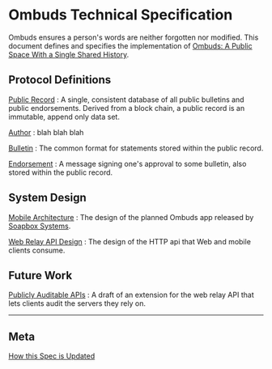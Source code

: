 <!-- title: Ombuds Spec -->

# Ombuds Technical Specification
Ombuds ensures a person's words are neither forgotten nor modified.
This document defines and specifies the implementation of [Ombuds: A Public Space With a Single Shared History](https://getombuds.org/research/).

## Protocol Definitions
[Public Record](/public_record)
:   A single, consistent database of all public bulletins and public endorsements. Derived from a block chain, a public record is an immutable, append only data set.

[Author](/author)
:   blah blah blah

[Bulletin](/bulletin)
:   The common format for statements stored within the public record.

[Endorsement](/endorsement)
:   A message signing one's approval to some bulletin, also stored within the public record.

## System Design

[Mobile Architecture](/mobile-arch)
:   The design of the planned Ombuds app released by [Soapbox Systems](http://soapbox.systems).

[Web Relay API Design](/web-relay-api)
:   The design of the HTTP api that Web and mobile clients consume.

## Future Work

[Publicly Auditable APIs](/audit-api-exten)
:   A draft of an extension for the web relay API that lets clients audit the servers they rely on.

---------------------

## Meta

[How this Spec is Updated](/)
